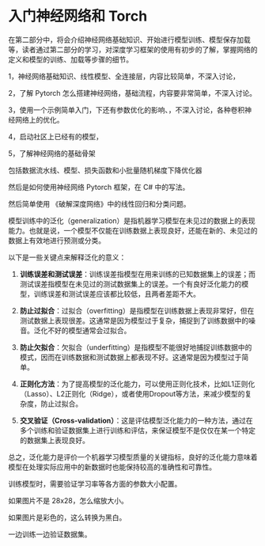 # 入门神经网络和 Torch

在第二部分中，将会介绍神经网络基础知识、开始进行模型训练、模型保存加载等，读者通过第二部分的学习，对深度学习框架的使用有初步的了解，掌握网络的定义和模型的训练、加载等步骤的细节。

1，神经网络基础知识、线性模型、全连接层，内容比较简单，不深入讨论，

2，了解 Pytorch 怎么搭建神经网络，基础流程，内容要非常简单，不深入讨论。

3，使用一个示例简单入门，下还有参数优化的影响、，不深入讨论，各种卷积神经网络上的优化。

4，启动社区上已经有的模型，

5，了解神经网络的基础骨架





 包括数据流水线、模型、损失函数和小批量随机梯度下降优化器



然后是如何使用神经网络 Pytorch 框架，在 C# 中的写法。

然后简单使用 《破解深度网络》中的线性回归和分类问题。



模型训练中的泛化（generalization）是指机器学习模型在未见过的数据上的表现能力。也就是说，一个模型不仅能在训练数据上表现良好，还能在新的、未见过的数据上有效地进行预测或分类。

以下是一些关键点来解释泛化的意义：

1. **训练误差和测试误差**：训练误差指模型在用来训练的已知数据集上的误差；而测试误差指模型在未见过的测试数据集上的误差。一个有良好泛化能力的模型，训练误差和测试误差应该都比较低，且两者差距不大。

2. **防止过拟合**：过拟合（overfitting）是指模型在训练数据上表现非常好，但在测试数据上表现很差。这通常是因为模型过于复杂，捕捉到了训练数据中的噪音。泛化不好的模型通常会过拟合。

3. **防止欠拟合**：欠拟合（underfitting）是指模型不能很好地捕捉训练数据中的模式，因而在训练数据和测试数据上都表现不好。这通常是因为模型过于简单。

4. **正则化方法**：为了提高模型的泛化能力，可以使用正则化技术，比如L1正则化（Lasso）、L2正则化（Ridge），或者使用Dropout等方法，来减少模型的复杂度，防止过拟合。

5. **交叉验证（Cross-validation）**：这是评估模型泛化能力的一种方法，通过在多个训练和验证数据集上进行训练和评估，来保证模型不是仅仅在某一个特定的数据集上表现良好。

总之，泛化能力是评价一个机器学习模型质量的关键指标，良好的泛化能力意味着模型在处理实际应用中的新数据时也能保持较高的准确性和可靠性。





训练模型时，需要验证学习率等各方面的参数大小配置。

如果图片不是 28x28，怎么缩放大小。

如果图片是彩色的，这么转换为黑白。

一边训练一边验证数据集。